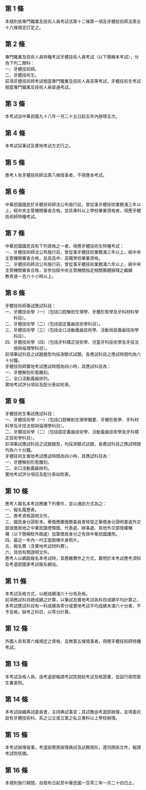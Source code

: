 第 1 條
-------
本規則依專門職業及技術人員考試法第十二條第一項及牙體技術師法第五  
十六條規定訂定之。

第 2 條
-------
專門職業及技術人員特種考試牙體技術人員考試（以下簡稱本考試），分  
為下列二類科：  
一、牙體技術師。  
二、牙體技術生。  
前項牙體技術師考試相當專門職業及技術人員高等考試，牙體技術生考試  
相當專門職業及技術人員普通考試。

第 3 條
-------
本考試自中華民國九十八年一月二十五日起五年內辦理五次。

第 4 條
-------
本考試採筆試及實地考試方式行之。

第 5 條
-------
應考人有牙體技術師法第八條情事者，不得應本考試。

第 6 條
-------
中華民國國民於牙體技術師法公布施行前，曾從事牙體技術業務滿三年以  
上，經中央主管機關審查合格，並具專科以上學校畢業資格者，得應牙體  
技術師特種考試。

第 7 條
-------
中華民國國民具有下列資格之一者，得應牙體技術生特種考試：  
一、牙體技術師法公布施行前，曾從事牙體技術業務滿三年以上，經中央  
    主管機關審查合格，並具高中、高職學校畢業資格。  
二、牙體技術師法公布施行前，曾從事牙體技術業務滿六年以上，經中央  
    主管機關審查合格，並參加經中央主管機關指定相關團體辦理之繼續  
    教育達一百六十小時以上。

第 8 條
-------
牙體技術師筆試應試科目：  
一、牙體技術學（一）（包括口腔解剖生理學、牙體形態學及牙科材料學  
　　科目）。  
二、牙體技術學（二）（包括固定義齒技術學科目）。  
三、牙體技術學（三）（包括全口活動義齒技術學、活動局部義齒技術學  
　　科目）。  
四、牙體技術學（四）（包括牙科矯正技術學、兒童牙科技術學及牙技法  
　　規與倫理學科目）。  
前項筆試科目之試題題型均採測驗式試題，各應試科目之應試時間均為六  
十分鐘。   
牙體技術師實地考試應試時間為四小時，其應試科目為：  
一、牙體解剖形態雕刻。  
二、全口活動義齒排列。  
實地考試評分項目及配分表如附表。

第 9 條
-------
牙體技術生筆試應試科目：  
一、牙體技術學（一）（包括口腔解剖生理學概要、牙體形態學、牙科材  
    料學及牙技法規與倫理學科目）。  
二、牙體技術學（二）（包括固定義齒技術學、活動義齒技術學及牙科矯  
    正技術學科目）。  
前項筆試應試科目之試題題型，均採測驗式試題，各應試科目之應試時間  
均為六十分鐘。  
牙體技術生實地考試應試時間為四小時，其應試科目為：  
一、牙體解剖形態雕刻。  
二、全口活動義齒排列。  
實地考試評分項目及配分表如附表。

第 10 條
--------
應考人報名本考試應繳下列費件，並以通訊方式為之：  
一、報名履歷表。  
二、應考資格證明文件。  
三、國民身分證影本。華僑應繳僑務委員會核發之華僑身分證明書或外交  
    部或僑居地之中華民國使領館、代表處、辦事處、其他外交部授權機  
    構（以下簡稱駐外館處）加簽僑居身分之有效中華民國護照。  
四、最近一年內一吋正面脫帽半身照片。  
五、報名費（含實地考試材料費）。  
六、其他有關證明文件。  
應考人以網路報名本考試時，其應繳費件之方式，載明於本考試應考須知  
及考選部國家考試報名網站。

第 11 條
--------
本考試及格方式，以總成績滿六十分為及格。  
前項應試科目總成績之計算，以筆試及實地考試各科目成績平均計算之。  
本考試應試科目有一科成績為零分或實地考試平均成績未滿六十分者，不  
予及格。缺考之科目，以零分計算。

第 12 條
--------
外國人具有第六條規定之資格，且無第五條情事者，得應牙體技術師特種  
考試。

第 13 條
--------
本考試及格人員，由考選部報請考試院發給考試及格證書，並函行政院衛  
生署查照。

第 14 條
--------
本考試組織典試委員會，主持典試事宜；其試務由考選部辦理，並得委託  
設有牙體技術科、系之公立或立案之私立專科以上學校辦理。

第 15 條
--------
本考試辦理竣事，考選部應將辦理典試及試務情形，連同關係文件，報請  
考試院核備。

第 16 條
--------
本規則施行期間，自發布日起至中華民國一百零三年一月二十四日止。

